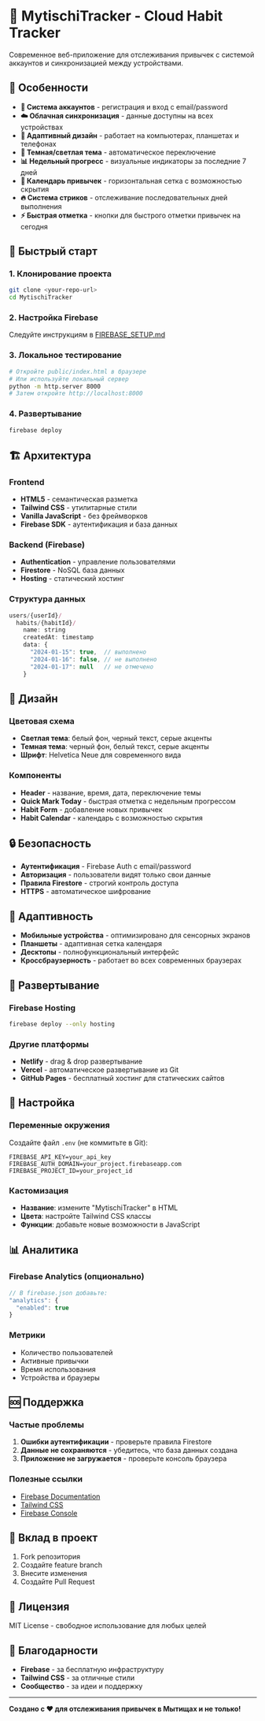 # 🎯 MytischiTracker - Cloud Habit Tracker

Современное веб-приложение для отслеживания привычек с системой аккаунтов и синхронизацией между устройствами.

## 🌟 Особенности

- **🔐 Система аккаунтов** - регистрация и вход с email/password
- **☁️ Облачная синхронизация** - данные доступны на всех устройствах
- **📱 Адаптивный дизайн** - работает на компьютерах, планшетах и телефонах
- **🎨 Темная/светлая тема** - автоматическое переключение
- **📊 Недельный прогресс** - визуальные индикаторы за последние 7 дней
- **📅 Календарь привычек** - горизонтальная сетка с возможностью скрытия
- **🔥 Система стриков** - отслеживание последовательных дней выполнения
- **⚡ Быстрая отметка** - кнопки для быстрого отметки привычек на сегодня

## 🚀 Быстрый старт

### 1. Клонирование проекта
```bash
git clone <your-repo-url>
cd MytischiTracker
```

### 2. Настройка Firebase
Следуйте инструкциям в [FIREBASE_SETUP.md](./FIREBASE_SETUP.md)

### 3. Локальное тестирование
```bash
# Откройте public/index.html в браузере
# Или используйте локальный сервер
python -m http.server 8000
# Затем откройте http://localhost:8000
```

### 4. Развертывание
```bash
firebase deploy
```

## 🏗️ Архитектура

### Frontend
- **HTML5** - семантическая разметка
- **Tailwind CSS** - утилитарные стили
- **Vanilla JavaScript** - без фреймворков
- **Firebase SDK** - аутентификация и база данных

### Backend (Firebase)
- **Authentication** - управление пользователями
- **Firestore** - NoSQL база данных
- **Hosting** - статический хостинг

### Структура данных
```javascript
users/{userId}/
  habits/{habitId}/
    name: string
    createdAt: timestamp
    data: {
      "2024-01-15": true,  // выполнено
      "2024-01-16": false, // не выполнено
      "2024-01-17": null   // не отмечено
    }
```

## 🎨 Дизайн

### Цветовая схема
- **Светлая тема**: белый фон, черный текст, серые акценты
- **Темная тема**: черный фон, белый текст, серые акценты
- **Шрифт**: Helvetica Neue для современного вида

### Компоненты
- **Header** - название, время, дата, переключение темы
- **Quick Mark Today** - быстрая отметка с недельным прогрессом
- **Habit Form** - добавление новых привычек
- **Habit Calendar** - календарь с возможностью скрытия

## 🔒 Безопасность

- **Аутентификация** - Firebase Auth с email/password
- **Авторизация** - пользователи видят только свои данные
- **Правила Firestore** - строгий контроль доступа
- **HTTPS** - автоматическое шифрование

## 📱 Адаптивность

- **Мобильные устройства** - оптимизировано для сенсорных экранов
- **Планшеты** - адаптивная сетка календаря
- **Десктопы** - полнофункциональный интерфейс
- **Кроссбраузерность** - работает во всех современных браузерах

## 🚀 Развертывание

### Firebase Hosting
```bash
firebase deploy --only hosting
```

### Другие платформы
- **Netlify** - drag & drop развертывание
- **Vercel** - автоматическое развертывание из Git
- **GitHub Pages** - бесплатный хостинг для статических сайтов

## 🔧 Настройка

### Переменные окружения
Создайте файл `.env` (не коммитьте в Git):
```env
FIREBASE_API_KEY=your_api_key
FIREBASE_AUTH_DOMAIN=your_project.firebaseapp.com
FIREBASE_PROJECT_ID=your_project_id
```

### Кастомизация
- **Название**: измените "MytischiTracker" в HTML
- **Цвета**: настройте Tailwind CSS классы
- **Функции**: добавьте новые возможности в JavaScript

## 📊 Аналитика

### Firebase Analytics (опционально)
```javascript
// В firebase.json добавьте:
"analytics": {
  "enabled": true
}
```

### Метрики
- Количество пользователей
- Активные привычки
- Время использования
- Устройства и браузеры

## 🆘 Поддержка

### Частые проблемы
1. **Ошибки аутентификации** - проверьте правила Firestore
2. **Данные не сохраняются** - убедитесь, что база данных создана
3. **Приложение не загружается** - проверьте консоль браузера

### Полезные ссылки
- [Firebase Documentation](https://firebase.google.com/docs)
- [Tailwind CSS](https://tailwindcss.com/docs)
- [Firebase Console](https://console.firebase.google.com)

## 🤝 Вклад в проект

1. Fork репозитория
2. Создайте feature branch
3. Внесите изменения
4. Создайте Pull Request

## 📄 Лицензия

MIT License - свободное использование для любых целей

## 🎉 Благодарности

- **Firebase** - за бесплатную инфраструктуру
- **Tailwind CSS** - за отличные стили
- **Сообщество** - за идеи и поддержку

---

**Создано с ❤️ для отслеживания привычек в Мытищах и не только!**
